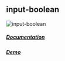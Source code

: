 ## input-boolean

![input-boolean](https://arodic.github.com/components/input-boolean/preview.png "input-boolean")

##### [Documentation](http://arodic.github.com/components/input-boolean/)
##### [Demo](http://arodic.github.com/components/input-boolean/demo.html)